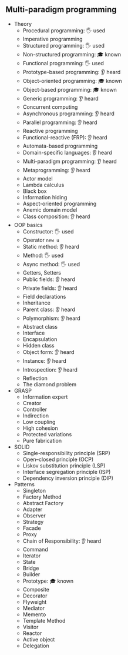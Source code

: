 ## Multi-paradigm programming

- Theory
  - Procedural programming: 🖐️ used
  - Imperative programming
  - Structured programming: 🖐️ used
  - Non-structured programming: 🎓 known
  - Functional programming: 🖐️ used
  - Prototype-based programming: 👂 heard
  - Object-oriented programming: 🎓 known
  - Object-based programming: 🎓 known
  - Generic programming: 👂 heard
  - Concurrent computing
  - Asynchronous programming: 👂 heard
  - Parallel programming: 👂 heard
  - Reactive programming
  - Functional-reactive (FRP): 👂 heard
  - Automata-based programming
  - Domain-specific languages: 👂 heard
  - Multi-paradigm programming: 👂 heard
  - Metaprogramming: 👂 heard
  - Actor model
  - Lambda calculus
  - Black box
  - Information hiding
  - Aspect-oriented programming
  - Anemic domain model
  - Class composition: 👂 heard
- OOP basics
  - Constructor: 🖐️ used
  - Operator `new u`
  - Static method: 👂 heard
  - Method: 🖐️ used
  - Async method: 🖐️ used
  - Getters, Setters
  - Public fields: 👂 heard
  - Private fields: 👂 heard
  - Field declarations
  - Inheritance
  - Parent class: 👂 heard
  - Polymorphism: 👂 heard
  - Abstract class
  - Interface
  - Encapsulation
  - Hidden class
  - Object form: 👂 heard
  - Instance: 👂 heard
  - Introspection: 👂 heard
  - Reflection
  - The diamond problem
- GRASP
  - Information expert
  - Creator
  - Controller
  - Indirection
  - Low coupling
  - High cohesion
  - Protected variations
  - Pure fabrication
- SOLID
  - Single-responsibility principle (SRP)
  - Open–closed principle (OCP)
  - Liskov substitution principle (LSP)
  - Interface segregation principle (ISP)
  - Dependency inversion principle (DIP)
- Patterns
  - Singleton
  - Factory Method
  - Abstract Factory
  - Adapter
  - Observer
  - Strategy
  - Facade
  - Proxy
  - Chain of Responsibility: 👂 heard
  - Command
  - Iterator
  - State
  - Bridge
  - Builder
  - Prototype: 🎓 known
  - Composite
  - Decorator
  - Flyweight
  - Mediator
  - Memento
  - Template Method
  - Visitor
  - Reactor
  - Active object
  - Delegation
